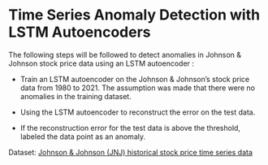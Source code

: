 # Time Series Anomaly Detection with LSTM Autoencoders


The following steps will be followed to detect anomalies in Johnson & Johnson stock price data using an LSTM autoencoder :

*  Train an LSTM autoencoder on the Johnson & Johnson’s stock price data from 1980 to 2021. The assumption was made that there were no anomalies in the training dataset.

*  Using the LSTM autoencoder to reconstruct the error on the test data.

*  If the reconstruction error for the test data is above the threshold, labeled the data point as an anomaly.

Dataset: [Johnson & Johnson (JNJ) historical stock price time series data ](https://finance.yahoo.com/quote/JNJ/history?p=JNJ)



